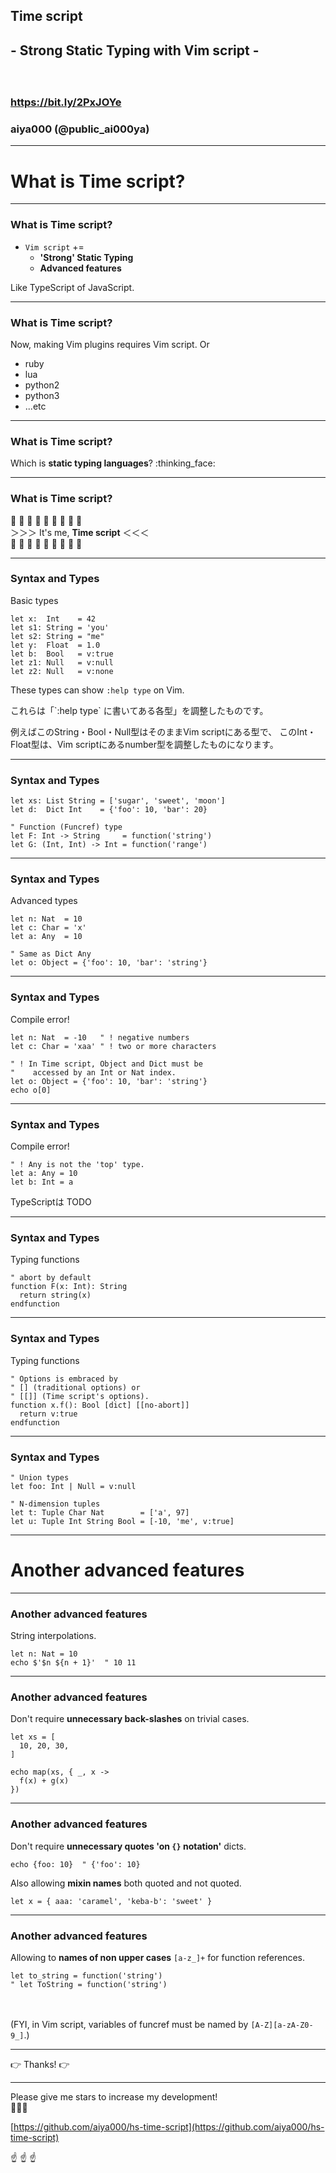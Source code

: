 ## Time script
## - Strong Static Typing with Vim script -

　

### https://bit.ly/2PxJOYe
### aiya000 (@public_ai000ya)

- - - - -

# What is Time script?

- - - - -

### What is Time script?

- `Vim script` +=
    - **'Strong' Static Typing**
    - **Advanced features**

Like TypeScript of JavaScript.

- - - - -

### What is Time script?

Now, making Vim plugins requires Vim script.
Or

- ruby
- lua
- python2
- python3
- ...etc

- - - - -

### What is Time script?

Which is **static typing languages**? :thinking_face:

- - - - -

### What is Time script?

:muscle: :muscle: :muscle:  :muscle: :muscle: :muscle:  :muscle: :muscle: :muscle:  
＞＞＞ It's me, **Time script** ＜＜＜  
:muscle: :muscle: :muscle:  :muscle: :muscle: :muscle:  :muscle: :muscle: :muscle:  

- - - - -

### Syntax and Types

Basic types

```vim
let x:  Int    = 42
let s1: String = 'you'
let s2: String = "me"
let y:  Float  = 1.0
let b:  Bool   = v:true
let z1: Null   = v:null
let z2: Null   = v:none
```

These types can show `:help type` on Vim.

<aside class="notes">
これらは「`:help type` に書いてある各型」を調整したものです。

例えばこのString・Bool・Null型はそのままVim scriptにある型で、
このInt・Float型は、Vim scriptにあるnumber型を調整したものになります。
</aside>

- - - - -

### Syntax and Types

```vim
let xs: List String = ['sugar', 'sweet', 'moon']
let d:  Dict Int    = {'foo': 10, 'bar': 20}

" Function (Funcref) type
let F: Int -> String     = function('string')
let G: (Int, Int) -> Int = function('range')
```

- - - - -

### Syntax and Types

Advanced types

```vim
let n: Nat  = 10
let c: Char = 'x'
let a: Any  = 10

" Same as Dict Any
let o: Object = {'foo': 10, 'bar': 'string'}
```

- - - - -

### Syntax and Types

Compile error!

```vim
let n: Nat  = -10   " ! negative numbers
let c: Char = 'xaa' " ! two or more characters

" ! In Time script, Object and Dict must be
"    accessed by an Int or Nat index.
let o: Object = {'foo': 10, 'bar': 'string'}
echo o[0]
```

- - - - -

### Syntax and Types

Compile error!

```vim
" ! Any is not the 'top' type.
let a: Any = 10
let b: Int = a
```

<aside class="notes">
TypeScriptは TODO
</aside>

- - - - -

### Syntax and Types

Typing functions

```vim
" abort by default
function F(x: Int): String
  return string(x)
endfunction
```

- - - - -

### Syntax and Types

Typing functions

```vim
" Options is embraced by
" [] (traditional options) or
" [[]] (Time script's options).
function x.f(): Bool [dict] [[no-abort]]
  return v:true
endfunction
```

- - - - -

### Syntax and Types

```vim
" Union types
let foo: Int | Null = v:null

" N-dimension tuples
let t: Tuple Char Nat        = ['a', 97]
let u: Tuple Int String Bool = [-10, 'me', v:true]
```

- - - - -

# Another advanced features

- - - - -

### Another advanced features

String interpolations.

```vim
let n: Nat = 10
echo $'$n ${n + 1}'  " 10 11
```

- - - - -

### Another advanced features

Don't require **unnecessary back-slashes** on trivial cases.

```vim
let xs = [
  10, 20, 30,
]

echo map(xs, { _, x ->
  f(x) + g(x)
})
```

- - - - -

### Another advanced features

Don't require **unnecessary quotes 'on `{}` notation'** dicts.

```vim
echo {foo: 10}  " {'foo': 10}
```

Also allowing **mixin names** both quoted and not quoted.

```vim
let x = { aaa: 'caramel', 'keba-b': 'sweet' }
```

- - - - -

### Another advanced features

Allowing to **names of non upper cases** `[a-z_]+` for function references.

```vim
let to_string = function('string')
" let ToString = function('string')
```

　

(FYI, in Vim script, variables of funcref must be named by `[A-Z][a-zA-Z0-9_]`.)

- - - - -

:point_right: Thanks! :point_right:

- - - - -

Please give me stars to increase my development!  
🤟🙄🤟

[https://github.com/aiya000/hs-time-script](https://github.com/aiya000/hs-time-script)

:point_up: :point_up: :point_up:

